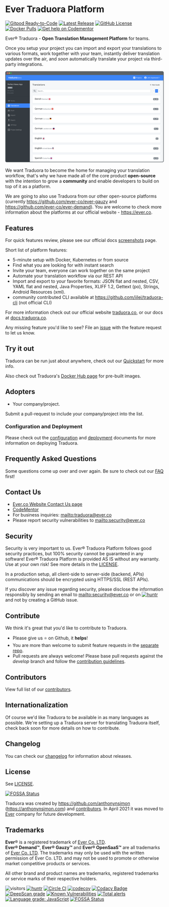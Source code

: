 # Ever Traduora Platform 

[![Gitpod Ready-to-Code](https://img.shields.io/badge/Gitpod-Ready--to--Code-blue?logo=gitpod)](https://gitpod.io/#https://github.com/ever-co/ever-traduora)
[![Latest Release](https://img.shields.io/github/release/ever-co/ever-traduora.svg?label=latest%20release)](https://github.com/ever-co/ever-traduora/releases)
[![GitHub License](https://img.shields.io/badge/license-AGPL-v3.svg)](https://raw.githubusercontent.com/ever-co/ever-traduora/master/LICENSE)
[![Docker Pulls](https://img.shields.io/docker/pulls/traduora/traduora)](https://hub.docker.com/r/traduora/traduora)
[![Get help on Codementor](https://cdn.codementor.io/badges/get_help_github.svg)](https://www.codementor.io/evereq?utm_source=github&utm_medium=button&utm_term=evereq&utm_campaign=github)

Ever® Traduora - **Open Translation Management Platform** for teams. 

Once you setup your project you can import and export your translations to various formats, work together with your team, instantly deliver translation updates over the air, and *soon* automatically translate your project via third-party integrations.

![Traduora Product Screenshot](docs-website/static/img/traduora-preview.png)

We want Traduora to become the home for managing your translation workflow, that's why we have made all of the core product **open-source** with the intention to grow a **community** and enable developers to build on top of it as a platform. 

We are going to also use Traduora from our other open-source platforms (currently https://github.com/ever-co/ever-gauzy and https://github.com/ever-co/ever-demand). You are welcome to check more information about the platforms at our official website - https://ever.co.

## Features

For quick features review, please see our official docs [screenshots](https://docs.traduora.co/docs/screenshots) page.

Short list of platform features:
- 5-minute setup with Docker, Kubernetes or from source
- Find what you are looking for with instant search
- Invite your team, everyone can work together on the same project
- Automate your translation workflow via our REST API
- Import and export to your favorite formats: JSON flat and nested, CSV, YAML flat and nested, Java Properties, XLIFF 1.2, Gettext (po), Strings, Android Resources (xml).
- community contributed CLI available at https://github.com/iilei/traduora-cli (not official CLI)

For more information check out our official website [traduora.co](https://traduora.co), or our docs at [docs.traduora.co](https://docs.traduora.co).

Any missing feature you'd like to see? File an [issue](https://github.com/ever-co/feature-requests/issues) with the feature request to let us know.

## Try it out

Traduora can be run just about anywhere, check out our [Quickstart](https://docs.traduora.co/docs/getting-started) for more info.

Also check out Traduora's [Docker Hub page](https://hub.docker.com/r/everco/ever-traduora) for pre-built images.

## Adopters

- Your company/project.

Submit a pull-request to include your company/project into the list.

### Configuration and Deployment

Please check out the [configuration](https://docs.traduora.co/docs/configuration) and [deployment](https://docs.traduora.co/docs/deployment) documents for more information on deploying Traduora.

## Frequently Asked Questions

Some questions come up over and over again. Be sure to check out our [FAQ](https://docs.traduora.co/docs/faq) first!

## Contact Us

-   [Ever.co Website Contact Us page](https://ever.co/contacts)
-   [CodeMentor](https://www.codementor.io/evereq)
-   For business inquiries: <mailto:traduora@ever.co>
-   Please report security vulnerabilities to <mailto:security@ever.co>

## Security

Security is very important to us. 
Ever® Traduora Platform follows good security practices, but 100% security cannot be guaranteed in any software!
Ever® Traduora Platform is provided AS IS without any warranty. Use at your own risk!
See more details in the [LICENSE](https://github.com/ever-co/ever-traduora/blob/master/LICENSE).

In a production setup, all client-side to server-side (backend, APIs) communications should be encrypted using HTTPS/SSL (REST APIs).

If you discover any issue regarding security, please disclose the information responsibly by sending an email to <mailto:security@ever.co> or on  [![huntr](https://cdn.huntr.dev/huntr_security_badge_mono.svg)](https://huntr.dev) and not by creating a GitHub issue.


## Contribute

We think it's great that you'd like to contribute to Traduora.

-   Please give us :star: on Github, it **helps**!
-   You are more than welcome to submit feature requests in the [separate repo](https://github.com/ever-co/feature-requests/issues).
-   Pull requests are always welcome! Please base pull requests against the _develop_ branch and follow the [contribution guidelines](https://docs.traduora.co/docs/contributing). 
 
## Contributors

View full list of our [contributors](https://github.com/ever-co/ever-traduora/graphs/contributors).
 
## Internationalization

Of course we'd like Traduora to be available in as many languages as possible. We're setting up a Traduora server for translating Traduora itself, check back soon for more details on how to contribute.

## Changelog

You can check our [changelog](https://docs.traduora.co/docs/changelog) for information about releases.

## License

See [LICENSE](https://github.com/ever-co/ever-traduora/blob/master/LICENSE).

[![FOSSA Status](https://app.fossa.io/api/projects/git%2Bgithub.com%2Fever-co%2Fever-traduora.svg?type=large)](https://app.fossa.io/projects/git%2Bgithub.com%2Fever-co%2Fever-traduora?ref=badge_large)

Traduora was created by https://github.com/anthonynsimon (https://anthonynsimon.com) and [contributors](https://github.com/ever-co/ever-traduora/graphs/contributors). In April 2021 it was moved to [Ever](https://ever.co) company for future development.

## Trademarks

**Ever**® is a registered trademark of [Ever Co. LTD](https://ever.co).  
**Ever® Demand™**, **Ever® Gauzy™** and **Ever® OpenSaaS™**  are all trademarks of [Ever Co. LTD](https://ever.co).
The trademarks may only be used with the written permission of Ever Co. LTD. and may not be used to promote or otherwise market competitive products or services.

All other brand and product names are trademarks, registered trademarks or service marks of their respective holders.

![visitors](https://visitor-badge.laobi.icu/badge?page_id=ever-co.traduora-platform)
[![huntr](https://cdn.huntr.dev/huntr_security_badge_mono.svg)](https://huntr.dev)
[![Circle CI](https://circleci.com/gh/ever-co/ever-traduora.svg?style=svg)](https://circleci.com/gh/ever-co/ever-traduora)
[![codecov](https://codecov.io/gh/ever-co/ever-traduora/branch/master/graph/badge.svg)](https://codecov.io/gh/ever-co/ever-traduora)
[![Codacy Badge](https://api.codacy.com/project/badge/Grade/8e0f1c13c3d94f18b1523b896d4500aa)](https://www.codacy.com/manual/Ever/ever-traduora?utm_source=github.com&utm_medium=referral&utm_content=ever-co/ever-traduora&utm_campaign=Badge_Grade)
[![DeepScan grade](https://deepscan.io/api/teams/3293/projects/16761/branches/365112/badge/grade.svg)](https://deepscan.io/dashboard#view=project&tid=3293&pid=16761&bid=365112)
[![Known Vulnerabilities](https://snyk.io/test/github/ever-co/ever-traduora/badge.svg)](https://snyk.io/test/github/ever-co/ever-traduora)
[![Total alerts](https://img.shields.io/lgtm/alerts/g/ever-co/ever-traduora.svg?logo=lgtm&logoWidth=18)](https://lgtm.com/projects/g/ever-co/ever-traduora/alerts/)
[![Language grade: JavaScript](https://img.shields.io/lgtm/grade/javascript/g/ever-co/ever-traduora.svg?logo=lgtm&logoWidth=18)](https://lgtm.com/projects/g/ever-co/ever-traduora/context:javascript)
[![FOSSA Status](https://app.fossa.io/api/projects/git%2Bgithub.com%2Fever-co%2Fever-traduora.svg?type=shield)](https://app.fossa.io/projects/git%2Bgithub.com%2Fever-co%2Fever-traduora?ref=badge_shield)
